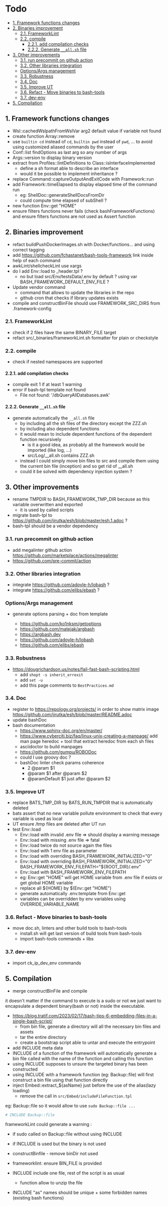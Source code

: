 # Todo

- [1. Framework functions changes](#1-framework-functions-changes)
- [2. Binaries improvement](#2-binaries-improvement)
  - [2.1. FrameworkLint](#21-frameworklint)
  - [2.2. compile](#22-compile)
    - [2.2.1. add compilation checks](#221-add-compilation-checks)
    - [2.2.2. Generate `__all.sh` file](#222-generate-__allsh-file)
- [3. Other improvements](#3-other-improvements)
  - [3.1. run precommit on github action](#31-run-precommit-on-github-action)
  - [3.2. Other libraries integration](#32-other-libraries-integration)
  - [Options/Args management](#optionsargs-management)
  - [3.3. Robustness](#33-robustness)
  - [3.4. Doc](#34-doc)
  - [3.5. Improve UT](#35-improve-ut)
  - [3.6. Refact - Move binaries to bash-tools](#36-refact---move-binaries-to-bash-tools)
  - [3.7. dev-env](#37-dev-env)
- [5. Compilation](#5-compilation)

## 1. Framework functions changes

- Wsl::cachedWslpathFromWslVar arg2 default value if variable not found
- create function Array::remove
- use `builtin cd` instead of `cd`, `builtin pwd` instead of `pwd`, ... to avoid
  using customized aliased commands by the user
- Conf::list findOptions as last arg so any number of args
- Args::version to display binary version
- extract from Profiles::lintDefinitions to Class::isInterfaceImplemented
  - define a sh format able to describe an interface
  - would it be possible to implement inheritance ?
- replace Command::captureOutputAndExitCode with Framework::run
- add Framework::timeElapsed to display elapsed time of the command run
  - eg: ShellDoc::generateShellDocsFromDir
  - could compute time elapsed of subShell ?
- new function Env::get "HOME"
- ensure filters functions never fails (check bashFrameworkFunctions) and ensure
  filters functions are not used as Assert function

## 2. Binaries improvement

- refact buildPushDockerImages.sh with Docker/functions... and using correct
  tagging
- add <https://github.com/fchastanet/bash-tools-framework> link inside help of
  each command
- awkLint/shellcheckLint use xargs
- do I add Env::load to \_header.tpl ?
  - no but load src/Env/testsData/.env by default ? using var
    BASH_FRAMEWORK_DEFAULT_ENV_FILE ?
- Update vendor command
  - command that allows to update the libraries in the repo
  - github cron that checks if library updates exists
- compile and constructBinFile should use FRAMEWORK_SRC_DIRS from
  .framework-config

### 2.1. FrameworkLint

- check if 2 files have the same BINARY_FILE target
- refact src/\_binaries/frameworkLint.sh formatter for plain or checkstyle

### 2.2. compile

- check if nested namespaces are supported

#### 2.2.1. add compilation checks

- compile exit 1 if at least 1 warning
- error if bash-tpl template not found
  - File not found: '/dbQueryAllDatabases.awk'

#### 2.2.2. Generate `__all.sh` file

- generate automatically the `__all.sh` file
  - by including all the sh files of the directory except the ZZZ.sh
  - by including also dependent functions
  - it would mean to include dependent functions of the dependent function
    recursively
    - is it a good idea, as probably all the framework would be imported (like
      log, ...)
    - src/Log/\_\_all.sh contains ZZZ.sh
  - instead I could simply move bin files to src and compile them using the
    current bin file (inception) and so get rid of \_\_all.sh
  - could it be solved with dependency injection system ?

## 3. Other improvements

- rename TMPDIR to BASH_FRAMEWORK_TMP_DIR because as this variable overwritten
  and exported
  - it is used by called scripts
- migrate bash-tpl to <https://github.com/jirutka/esh/blob/master/esh.1.adoc> ?
- bash-tpl should be a vendor dependency

### 3.1. run precommit on github action

- add megalinter github action
  <https://github.com/marketplace/actions/megalinter>
- <https://github.com/pre-commit/action>

### 3.2. Other libraries integration

- integrate <https://github.com/adoyle-h/lobash> ?
- integrate <https://github.com/elibs/ebash> ?

### Options/Args management

- generate options parsing + doc from template

  - <https://github.com/ko1nksm/getoptions>
  - <https://github.com/matejak/argbash>
  - <https://argbash.dev>
  - <https://github.com/adoyle-h/lobash>
  - <https://github.com/elibs/ebash>

### 3.3. Robustness

- <https://dougrichardson.us/notes/fail-fast-bash-scripting.html>
  - add `shopt -s inherit_errexit`
  - add `set -u`
  - add this page comments to `BestPractices.md`

### 3.4. Doc

- register to <https://repology.org/projects/> in order to show matrix image
  <https://github.com/jirutka/esh/blob/master/README.adoc>
- update bashDoc
- bash documentation
  - <https://www.sphinx-doc.org/en/master/>
  - <https://www.cyberciti.biz/faq/linux-unix-creating-a-manpage/> add man page
    heredoc + tool that extract heredoc from each sh files
  - asciidoctor to build manpages
  - <https://github.com/gumpu/ROBODoc>
  - could I use groovy doc ?
  - bashDoc linter check params coherence
    - 2 @param $1
    - @param $1 after @param $2
    - @paramDefault $1 just after @param $2

### 3.5. Improve UT

- replace BATS_TMP_DIR by BATS_RUN_TMPDIR that is automatically deleted
- bats assert that no new variable pollute environment to check that every
  variable is used as local
- UT ensure /tmp files are deleted after UT run
- test Env::load
  - Env::load with invalid .env file => should display a warning message
  - Env::load with missing .env file => fatal
  - Env::load twice do not source again the files
  - Env::load with 1 env file as parameter
  - Env::load with overriding BASH_FRAMEWORK_INITIALIZED="0"
  - Env::load with overriding BASH_FRAMEWORK_INITIALIZED="0"
    BASH_FRAMEWORK_ENV_FILEPATH="${ROOT_DIR}/.env"
  - Env::load with BASH_FRAMEWORK_ENV_FILEPATH
  - eg: Env::get "HOME" will get HOME variable from .env file if exists or get
    global HOME variable
  - replace all ${HOME} by $(Env::get "HOME")
  - generate automatically .env.template from Env::get
  - variables can be overridden by env variables using OVERRIDE_VARIABLE_NAME

### 3.6. Refact - Move binaries to bash-tools

- move doc.sh, linters and other build tools to bash-tools
  - install.sh will get last version of build tools from bash-tools
  - import bash-tools commands + libs

### 3.7. dev-env

- import ck_ip_dev_env commands

## 5. Compilation

- merge constructBinFile and compile

it doesn't matter if the command to execute is a sudo or not we just want to
encapsulate a dependent binary(bash or not) inside the executable.

- <https://blog.tratif.com/2023/02/17/bash-tips-6-embedding-files-in-a-single-bash-script/>
  - from bin file, generate a directory will all the necessary bin files and
    assets
  - tar the entire directory
  - create a bootstrap script able to untar and execute the entrypoint
- add INCLUDE meta data
- INCLUDE of a function of the framework will automatically generate a bin file
  called with the name of the function and calling this function
- using INCLUDE supposes to unsure the targeted binary has been constructed
- using INCLUDE with a framework function (eg: Backup::file) will first
  construct a bin file using that function directly
- inject Embed::extract\_${asName} just before the use of the alias(lazy
  loading)
  - remove the call in `src/Embed/includeFileFunction.tpl`

eg: Backup::file so it would allow to use `sudo Backup::file ...`

```bash
# INCLUDE Backup::file
```

frameworkLint could generate a warning :

- if sudo called on Backup::file without using INCLUDE
- if INCLUDE is used but the binary is not used

- constructBinfile - remove binDir not used
- frameworklint: ensure BIN_FILE is provided

- INCLUDE include one file, rest of the script is as usual

  - function allow to unzip the file

- INCLUDE "as" names should be unique + some forbidden names (existing bash
  functions)
